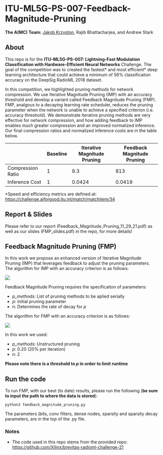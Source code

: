 # ITU-ML5G-PS-007-Feedback-Magnitude-Pruning
**The A(MC) Team:** [Jakob Krzyston](https://github.com/JakobKrzyston/), Rajib Bhattacharjea, and Andrew Stark

## About
This repo is for the **ITU-ML5G-PS-007: Lightning-Fast Modulation Classification with Hardware-Efficient Neural Networks** Challenge.
The goal of the competition was to created the fastest* and most efficient* deep learning architecture that could achieve a minimum of 56% classificaiton accuracy on the  DeepSig RadioML 2018 dataset.

In this competition, we highlighted pruning methods for network compression. We use Iterative Magnitude Pruning (IMP) with an accuracy threshold and develop a variant called Feedback Magnitude Pruning (FMP). FMP, analgous to a decaying learning rate scheduler, reduces the pruning parameter when the network is unable to achieve a specified criterion (i.e. accuracy threshold). We demonstrate iterative pruning methods are very effective for network compression, and how adding feedback to IMP enables much greater compression and an improved normalized inference. Our final compression ratios and normalized inference costs are in the table below.

|| Baseline | Iterative Magnitude Pruning  | Feedback Magnitude Pruning |
|-|-------------| ------------- | ------------- | 
|Compression Ratio| 1  | 9.3  | 813  | 
|Inference Cost| 1  | 0.0424  | 0.0419 |


*Speed and efficiency metrics are defined at: https://challenge.aiforgood.itu.int/match/matchitem/34

## Report & Slides ##
Please refer to our report (Feedback_Magnitude_Pruning_11_29_21.pdf) as well as our slides (FMP_slides.pdf) in the repo, for more details!

## Feedback Magnitude Pruning (FMP) ##
In this work we propose an enhanced version of Iterative Magnitude Pruning (IMP) that leverages feedback to adjust the pruning parameters. The algorithm for IMP with an accuracy criterion is as follows:

![](https://github.com/ITU-AI-ML-in-5G-Challenge/ITU-ML5G-PS-007-The-AMC-Team/blob/main/IMP_algorithm.JPG)

Feedback Magnitude Pruning requires the specificaiton of parameters:
- *p_methods*: List of pruning methods to be aplied serially 
- *p*: Initial pruning parameter
- *n*: Determines the rate of decay for *p*

The algorithm for FMP with an accuracy criterion is as follows:

![](https://github.com/ITU-AI-ML-in-5G-Challenge/ITU-ML5G-PS-007-The-AMC-Team/blob/main/FMP_algorithm.JPG)

In this work we used:
- *p_methods*: Unstructured pruning 
- *p*: 0.20 (20% per iteration)
- *n*: 2

**Please note there is a threshold to *p* in order to limit runtime**

## Run the code ##
To run FMP, with our best (to date) results, please run the following (**be sure to input the path to where the data is stored**):
```
python3 feedback_magnitude_pruning.py
```
The parameters (bits, conv filters, dense nodes, sparsity and sparsity decay parameters, are in the top of the .py file.


### Notes
- The code used in this repo stems from the provided repo: https://github.com/Xilinx/brevitas-radioml-challenge-21
